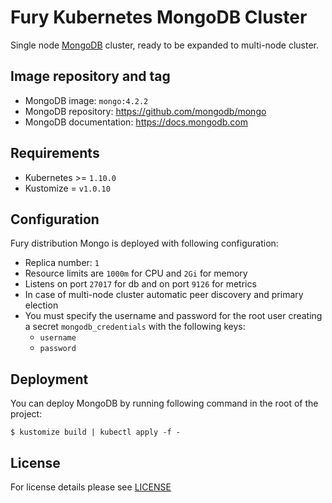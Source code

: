 # Fury Kubernetes MongoDB Cluster 

Single node [MongoDB](https://mongodb.com) cluster, ready to be expanded to multi-node cluster. 

## Image repository and tag

- MongoDB image: `mongo:4.2.2`
- MongoDB repository: https://github.com/mongodb/mongo
- MongoDB documentation: https://docs.mongodb.com

## Requirements

- Kubernetes >= `1.10.0`
- Kustomize = `v1.0.10`


## Configuration

Fury distribution Mongo is deployed with following configuration:

- Replica number: `1`
- Resource limits are `1000m` for CPU and `2Gi` for memory
- Listens on port `27017` for db and on port `9126` for metrics
- In case of multi-node cluster automatic peer discovery and primary election
- You must specify the username and password for the root user creating a secret `mongodb_credentials` with the following keys:
  - `username`
  - `password`

## Deployment

You can deploy MongoDB by running following command in the root of the project:

```shell
$ kustomize build | kubectl apply -f -
```

## License

For license details please see [LICENSE](https://sighup.io/fury/license)
